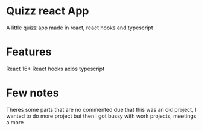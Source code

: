 # Quizz react App
A little quizz app made in react, react hooks and typescript

# Features
 React 16+
 React hooks
 axios
 typescript
 
 # Few notes
 Theres some parts that are no commented due that this  was an old project, I wanted to do more project but then i got bussy with work projects, meetings a more 
